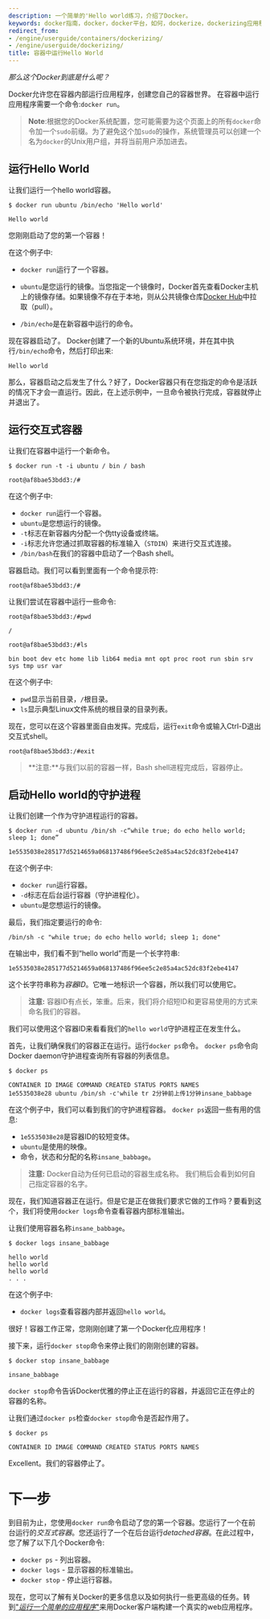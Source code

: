 ```yaml
---
description: 一个简单的'Hello world练习，介绍了Docker。
keywords: docker指南，docker，docker平台，如何，dockerize，dockerizing应用程序，dockerizing应用程序，容器，容器
redirect_from: 
- /engine/userguide/containers/dockerizing/
- /engine/userguide/dockerizing/
title: 容器中运行Hello World
---
```


*那么这个Docker到底是什么呢？*

Docker允许您在容器内部运行应用程序，创建您自己的容器世界。
在容器中运行应用程序需要一个命令:`docker run`。

> **Note**:根据您的Docker系统配置，您可能需要为这个页面上的所有`docker`命令加一个`sudo`前缀。为了避免这个加`sudo`的操作，系统管理员可以创建一个名为`docker`的Unix用户组，并将当前用户添加进去。

## 运行Hello World

让我们运行一个hello world容器。

	$ docker run ubuntu /bin/echo 'Hello world'

	Hello world

您刚刚启动了您的第一个容器！

在这个例子中:

* `docker run`运行了一个容器。

* `ubuntu`是您运行的镜像。当您指定一个镜像时，Docker首先查看Docker主机上的镜像存储。如果镜像不存在于本地，则从公共镜像仓库[Docker Hub](https://hub.docker.com)中拉取（pull）。

* `/bin/echo`是在新容器中运行的命令。

现在容器启动了。 Docker创建了一个新的Ubuntu系统环境，并在其中执行`/bin/echo`命令，然后打印出来:

	Hello world

那么，容器启动之后发生了什么？好了，Docker容器只有在您指定的命令是活跃的情况下才会一直运行。因此，在上述示例中，一旦命令被执行完成，容器就停止并退出了。

## 运行交互式容器

让我们在容器中运行一个新命令。

	$ docker run -t -i ubuntu / bin / bash

	root@af8bae53bdd3:/#

在这个例子中:

* `docker run`运行一个容器。
* `ubuntu`是您想运行的镜像。
* `-t`标志在新容器内分配一个伪tty设备或终端。
* `-i`标志允许您通过抓取容器的标准输入（`STDIN`）来进行交互式连接。
* `/bin/bash`在我们的容器中启动了一个Bash shell。

容器启动。我们可以看到里面有一个命令提示符:

	root@af8bae53bdd3:/#

让我们尝试在容器中运行一些命令:

	root@af8bae53bdd3:/#pwd

	/

	root@af8bae53bdd3:/#ls

	bin boot dev etc home lib lib64 media mnt opt proc root run sbin srv sys tmp usr var

在这个例子中:

* `pwd`显示当前目录，`/`根目录。
* `ls`显示典型Linux文件系统的根目录的目录列表。

现在，您可以在这个容器里面自由发挥。完成后，运行`exit`命令或输入Ctrl-D退出交互式shell。

	root@af8bae53bdd3:/#exit

> **注意:**与我们以前的容器一样，Bash shell进程完成后，容器停止。

## 启动Hello world的守护进程

让我们创建一个作为守护进程运行的容器。

	$ docker run -d ubuntu /bin/sh -c“while true; do echo hello world; sleep 1; done”

	1e5535038e285177d5214659a068137486f96ee5c2e85a4ac52dc83f2ebe4147

在这个例子中:

* `docker run`运行容器。
* `-d`标志在后台运行容器（守护进程化）。
* `ubuntu`是您想运行的镜像。

最后，我们指定要运行的命令:

	/bin/sh -c "while true; do echo hello world; sleep 1; done"


在输出中，我们看不到“hello world”而是一个长字符串:

	1e5535038e285177d5214659a068137486f96ee5c2e85a4ac52dc83f2ebe4147

这个长字符串称为*容器ID*。它唯一地标识一个容器，所以我们可以使用它。

> **注意:**
> 容器ID有点长，笨重。后来，我们将介绍短ID和更容易使用的方式来命名我们的容器。

我们可以使用这个容器ID来看看我们的`hello world`守护进程正在发生什么。

首先，让我们确保我们的容器正在运行。运行`docker ps`命令。
`docker ps`命令向Docker daemon守护进程查询所有容器的列表信息。

	$ docker ps

	CONTAINER ID IMAGE COMMAND CREATED STATUS PORTS NAMES
	1e5535038e28 ubuntu /bin/sh -c'while tr 2分钟前上传1分钟insane_babbage

在这个例子中，我们可以看到我们的守护进程容器。 `docker ps`返回一些有用的信息:

* `1e5535038e28`是容器ID的较短变体。
* `ubuntu`是使用的映像。
* 命令，状态和分配的名称`insane_babbage`。


> **注意:**
> Docker自动为任何已启动的容器生成名称。
> 我们稍后会看到如何自己指定容器的名字。

现在，我们知道容器正在运行。但是它是正在做我们要求它做的工作吗？要看到这个，我们将使用`docker logs`命令查看容器内部标准输出。

让我们使用容器名称`insane_babbage`。

    $ docker logs insane_babbage

    hello world
    hello world
    hello world
    . . .

在这个例子中:

* `docker logs`查看容器内部并返回`hello world`。

很好！容器工作正常，您刚刚创建了第一个Docker化应用程序！

接下来，运行`docker stop`命令来停止我们的刚刚创建的容器。

	$ docker stop insane_babbage

	insane_babbage

`docker stop`命令告诉Docker优雅的停止正在运行的容器，并返回它正在停止的容器的名称。

让我们通过`docker ps`检查`docker stop`命令是否起作用了。

	$ docker ps

	CONTAINER ID IMAGE COMMAND CREATED STATUS PORTS NAMES

Excellent。我们的容器停止了。

# 下一步

到目前为止，您使用`docker run`命令启动了您的第一个容器。您运行了一个在前台运行的*交互式容器*。您还运行了一个在后台运行*detached容器*。在此过程中，您了解了以下几个Docker命令:

* `docker ps` - 列出容器。
* `docker logs` - 显示容器的标准输出。
* `docker stop` - 停止运行容器。

现在，您可以了解有关Docker的更多信息以及如何执行一些更高级的任务。转到["*运行一个简单的应用程序*"](usingdocker.md)来用Docker客户端构建一个真实的web应用程序。